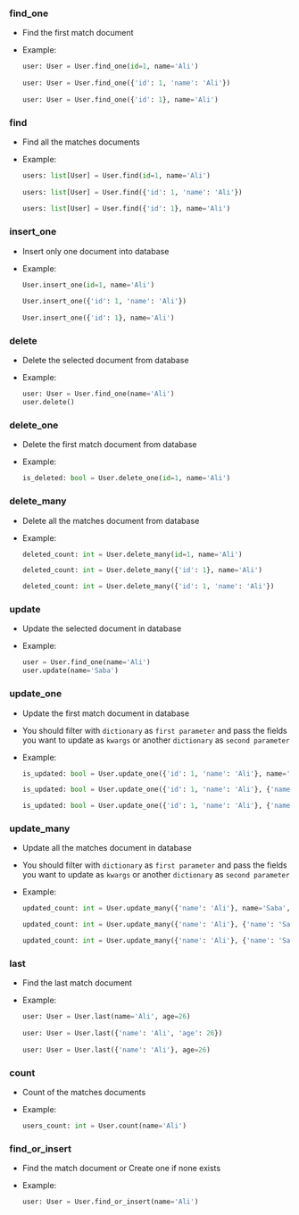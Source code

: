   
### find_one  
- Find the first match document  
- Example:  

	```python  
	user: User = User.find_one(id=1, name='Ali')  
	  
	user: User = User.find_one({'id': 1, 'name': 'Ali'})  
	  
	user: User = User.find_one({'id': 1}, name='Ali')  
	```  
  
### find  
- Find all the matches documents  
- Example:  
  
	```python  
	users: list[User] = User.find(id=1, name='Ali')  
	  
	users: list[User] = User.find({'id': 1, 'name': 'Ali'})  
	  
	users: list[User] = User.find({'id': 1}, name='Ali')  
	```  
  
### insert_one  
- Insert only one document into database  
- Example:  
  
	```python  
	User.insert_one(id=1, name='Ali')  
	  
	User.insert_one({'id': 1, 'name': 'Ali'})  
	  
	User.insert_one({'id': 1}, name='Ali')  
	```

### delete  
- Delete the selected document from database
- Example:  
  
	```python  
	user: User = User.find_one(name='Ali')
	user.delete()
	```

### delete_one  
- Delete the first match document  from database
- Example:  
  
	```python  
	is_deleted: bool = User.delete_one(id=1, name='Ali')
	```

### delete_many  
- Delete all the matches document  from database
- Example:  
  
	```python  
	deleted_count: int = User.delete_many(id=1, name='Ali')
	
	deleted_count: int = User.delete_many({'id': 1}, name='Ali')
	
	deleted_count: int = User.delete_many({'id': 1, 'name': 'Ali'})
	```

### update  
- Update the selected document in database
- Example:  
  
	```python  
	user = User.find_one(name='Ali')
	user.update(name='Saba')
	```

### update_one  
- Update the first match document in database
- You should filter with `dictionary` as `first parameter` 
and pass the fields you want to update as `kwargs` or another `dictionary` as `second parameter`
- Example:  
  
	```python  
	is_updated: bool = User.update_one({'id': 1, 'name': 'Ali'}, name='Saba', age=26)
 
	is_updated: bool = User.update_one({'id': 1, 'name': 'Ali'}, {'name': 'Saba', 'age': 26})
 
	is_updated: bool = User.update_one({'id': 1, 'name': 'Ali'}, {'name': 'Saba'}, age=26)
	```

### update_many  
- Update all the matches document in database
- You should filter with `dictionary` as `first parameter` 
and pass the fields you want to update as `kwargs` or another `dictionary` as `second parameter`
- Example:  
  
	```python  
	updated_count: int = User.update_many({'name': 'Ali'}, name='Saba', age=26)
 
	updated_count: int = User.update_many({'name': 'Ali'}, {'name': 'Saba', 'age': 26})
 
	updated_count: int = User.update_many({'name': 'Ali'}, {'name': 'Saba'}, age=26)
	```

### last  
- Find the last match document
- Example:  
  
	```python  
	user: User = User.last(name='Ali', age=26)  
	  
	user: User = User.last({'name': 'Ali', 'age': 26})  
	  
	user: User = User.last({'name': 'Ali'}, age=26)  
	```

### count  
- Count of the matches documents
- Example:  
  
	```python  
	users_count: int = User.count(name='Ali')
	```

### find_or_insert 
- Find the match document or Create one if none exists
- Example:  
  
	```python  
	user: User = User.find_or_insert(name='Ali')
	```
